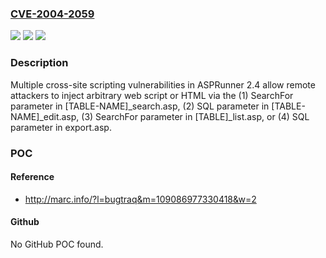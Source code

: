 ### [CVE-2004-2059](https://cve.mitre.org/cgi-bin/cvename.cgi?name=CVE-2004-2059)
![](https://img.shields.io/static/v1?label=Product&message=n%2Fa&color=blue)
![](https://img.shields.io/static/v1?label=Version&message=n%2Fa&color=blue)
![](https://img.shields.io/static/v1?label=Vulnerability&message=n%2Fa&color=brighgreen)

### Description

Multiple cross-site scripting vulnerabilities in ASPRunner 2.4 allow remote attackers to inject arbitrary web script or HTML via the (1) SearchFor parameter in [TABLE-NAME]_search.asp, (2) SQL parameter in [TABLE-NAME]_edit.asp, (3) SearchFor parameter in [TABLE]_list.asp, or (4) SQL parameter in export.asp.

### POC

#### Reference
- http://marc.info/?l=bugtraq&m=109086977330418&w=2

#### Github
No GitHub POC found.

